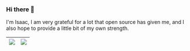 ### Hi there 👋

I'm Isaac, I am very grateful for a lot that open source has given me, and I also hope to provide a little bit of my own strength.

| <img align="center" src="https://github-readme-stats.vercel.app/api/top-langs/?username=isaac230330&theme=buefy&hide_border=true" /> | <img align="center" src="https://github-readme-stats.vercel.app/api?username=isaac230330&include_all_commits=true&theme=buefy&hide_border=true" /> |
| ------------- | ------------- |

